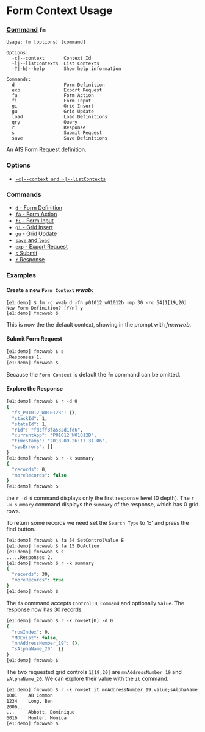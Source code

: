 ﻿# Form Context Usage
### [Command](./cmds.md) `fm`
```
Usage: fm [options] [command]

Options:
  -c|--context       Context Id
  -l|--listContexts  List Contexts
  -?|-h|--help       Show help information

Commands:
  d                  Form Definition
  exp                Export Request
  fa                 Form Action
  fi                 Form Input
  gi                 Grid Insert
  gu                 Grid Update
  load               Load Definitions
  qry                Query
  r                  Response
  s                  Submit Request
  save               Save Definitions
```
An AIS Form Request definition.
### Options
- [`-c|--context and -|--listContexts`](./opt-context-and-list.md)
### Commands
- [`d` - Form Definition](./cmd-fm-d.md)
- [`fa` - Form Action](./cmd-fa.md)
- [`fi` - Form Input](./cmd-fi.md)
- [`gi` - Grid Insert](./cmd-gi.md)
- [`gu` - Grid Update](./cmd-gu.md)
- [`save` and `load`](./cmd-save-and-load.md)
- [`exp` - Export Request](./cmd-exp.md)
- [`s` Submit](./cmd-submit.md)  
- [`r` Response](./cmd-respones.md)

### Examples
#### Create a new `Form Context` _wwab_: 
```
[e1:demo] $ fm -c wwab d -fn p01012_w01012b -mp 30 -rc 54|1[19,20]
New Form Definition? [Y/n] y
[e1:demo] fm:wwab $ 
```
This is now the the default context, showing in the prompt with _fm:wwab_.
#### Submit Form Request
```csh
[e1:demo] fm:wwab $ s
.Responses 1.
[e1:demo] fm:wwab $ 
```
Because the `Form Context` is default the `fm` command can be omitted.
#### Explore the Response
```csh
[e1:demo] fm:wwab $ r -d 0
{
  "fs_P01012_W01012B": {},
  "stackId": 1,
  "stateId": 1,
  "rid": "fdcff8fa532d1fd6",
  "currentApp": "P01012_W01012B",
  "timeStamp": "2018-09-26:17.31.06",
  "sysErrors": []
}
[e1:demo] fm:wwab $ r -k summary
{
  "records": 0,
  "moreRecords": false
}
[e1:demo] fm:wwab $ 
```
the `r -d 0` command displays only the first response level (0 depth).  The `r -k summary` command displays the `summary` of the response, which has 0 grid rows.

To return some records we need set the `Search Type` to 'E' and press the find button.
```csh
[e1:demo] fm:wwab $ fa 54 SetControlValue E
[e1:demo] fm:wwab $ fa 15 DoAction
[e1:demo] fm:wwab $ s
.....Responses 2.
[e1:demo] fm:wwab $ r -k summary
{
  "records": 30,
  "moreRecords": true
}
[e1:demo] fm:wwab $ 
```
The `fa` command accepts `ControlID`, `Command` and optionally `Value`.  The response now has 30 records.
```csh
[e1:demo] fm:wwab $ r -k rowset[0] -d 0                  
{
  "rowIndex": 0,
  "MOExist": false,
  "mnAddressNumber_19": {},
  "sAlphaName_20": {}
}
[e1:demo] fm:wwab $
```
The two requested grid controls `1[19,20]` are `mnAddressNumber_19` and `sAlphaName_20`.  We can explore their value with the `it` command.
```csh
[e1:demo] fm:wwab $ r -k rowset it mnAddressNumber_19.value;sAlphaName_20.value
1001    AB Common   
1234    Long, Ben   
2006...
...     Abbott, Dominique   
6016    Hunter, Monica  
[e1:demo] fm:wwab $ 
```
